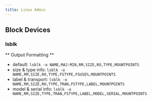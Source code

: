 ```yaml
---
title: Linux Admin
---
```


## Block Devices

### lsblk

** Output Formatting **

* default: `lsblk -o NAME,MAJ:MIN,RM,SIZE,RO,TYPE,MOUNTPOINTS`
* size & type info: `lsblk -o NAME,RM,SIZE,RO,TYPE,FSTYPE,FSUSE%,MOUNTPOINTS`
* label & transport: `lsblk -o NAME,RM,SIZE,RO,TYPE,TRAN,FSTYPE,LABEL,MOUNTPOINTS`
* model & serial info: `lsblk -o NAME,RM,SIZE,TYPE,TRAN,FSTYPE,LABEL,MODEL,SERIAL,MOUNTPOINTS`
